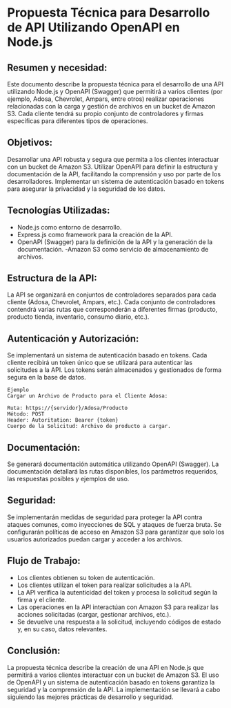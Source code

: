 # Propuesta Técnica para Desarrollo de API Utilizando OpenAPI en Node.js

## Resumen y necesidad:
Este documento describe la propuesta técnica para el desarrollo de una API utilizando Node.js y OpenAPI (Swagger) que permitirá a varios clientes (por ejemplo, Adosa, Chevrolet, Ampars, entre otros) realizar operaciones relacionadas con la carga y gestión de archivos en un bucket de Amazon S3. Cada cliente tendrá su propio conjunto de controladores y firmas específicas para diferentes tipos de operaciones.

## Objetivos:

Desarrollar una API robusta y segura que permita a los clientes interactuar con un bucket de Amazon S3.
Utilizar OpenAPI para definir la estructura y documentación de la API, facilitando la comprensión y uso por parte de los desarrolladores.
Implementar un sistema de autenticación basado en tokens para asegurar la privacidad y la seguridad de los datos.

## Tecnologías Utilizadas:

- Node.js como entorno de desarrollo.
- Express.js como framework para la creación de la API.
- OpenAPI (Swagger) para la definición de la API y la generación de la documentación.
-Amazon S3 como servicio de almacenamiento de archivos.

## Estructura de la API:

La API se organizará en conjuntos de controladores separados para cada cliente (Adosa, Chevrolet, Ampars, etc.).
Cada conjunto de controladores contendrá varias rutas que corresponderán a diferentes firmas (producto, producto tienda, inventario, consumo diario, etc.).

## Autenticación y Autorización:

Se implementará un sistema de autenticación basado en tokens.
Cada cliente recibirá un token único que se utilizará para autenticar las solicitudes a la API.
Los tokens serán almacenados y gestionados de forma segura en la base de datos.

    Ejemplo
    Cargar un Archivo de Producto para el Cliente Adosa:

    Ruta: https://{servidor}/Adosa/Producto
    Método: POST
    Header: Autoritation: Bearer {token}
    Cuerpo de la Solicitud: Archivo de producto a cargar.

## Documentación:

Se generará documentación automática utilizando OpenAPI (Swagger).
La documentación detallará las rutas disponibles, los parámetros requeridos, las respuestas posibles y ejemplos de uso.

## Seguridad:

Se implementarán medidas de seguridad para proteger la API contra ataques comunes, como inyecciones de SQL y ataques de fuerza bruta.
Se configurarán políticas de acceso en Amazon S3 para garantizar que solo los usuarios autorizados puedan cargar y acceder a los archivos.

## Flujo de Trabajo:

- Los clientes obtienen su token de autenticación.
- Los clientes utilizan el token para realizar solicitudes a la API.
- La API verifica la autenticidad del token y procesa la solicitud según la firma y el cliente.
- Las operaciones en la API interactúan con Amazon S3 para realizar las acciones solicitadas (cargar, gestionar archivos, etc.).
- Se devuelve una respuesta a la solicitud, incluyendo códigos de estado y, en su caso, datos relevantes.

## Conclusión:
La propuesta técnica describe la creación de una API en Node.js que permitirá a varios clientes interactuar con un bucket de Amazon S3. El uso de OpenAPI y un sistema de autenticación basado en tokens garantiza la seguridad y la comprensión de la API. La implementación se llevará a cabo siguiendo las mejores prácticas de desarrollo y seguridad.
